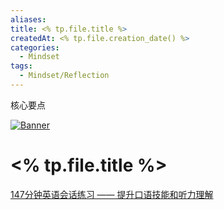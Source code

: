 ```yaml
---
aliases: 
title: <% tp.file.title %>
createdAt: <% tp.file.creation_date() %>
categories:
  - Mindset
tags:
  - Mindset/Reflection
---
```

核心要点
<!--more-->
[![Banner](https://codecrafters.io/images/byox-banner.gif)](https://codecrafters.io/github-banner)
# <% tp.file.title %>

[147分钟英语会话练习 —— 提升口语技能和听力理解](https://www.bilibili.com/video/BV18J22YzEam/?vd_source=7038f96b6bb3b14743531b102b109c43&spm_id_from=333.788.videopod.sections)

